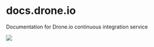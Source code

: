 docs.drone.io
=============

Documentation for Drone.io continuous integration service

[![](https://drone.io/drone/docs.drone.io/status.png)](https://drone.io/drone/docs.drone.io/latest)


